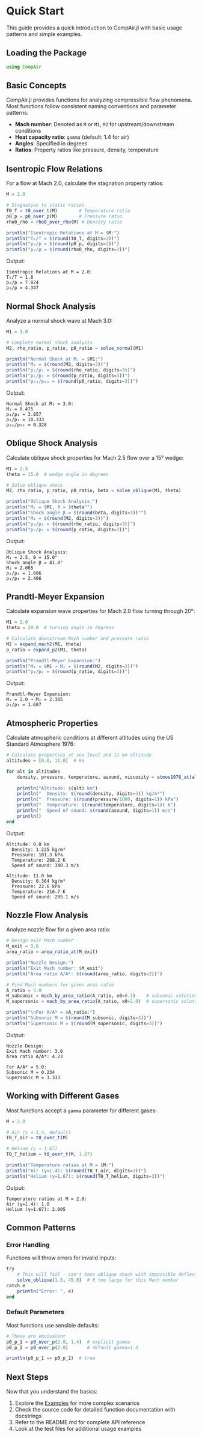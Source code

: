 # Quick Start

This guide provides a quick introduction to CompAir.jl with basic usage patterns and simple examples.

## Loading the Package

```julia
using CompAir
```

## Basic Concepts

CompAir.jl provides functions for analyzing compressible flow phenomena. Most functions follow consistent naming conventions and parameter patterns:

- **Mach number**: Denoted as `M` or `M1`, `M2` for upstream/downstream conditions
- **Heat capacity ratio**: `gamma` (default: 1.4 for air)
- **Angles**: Specified in degrees
- **Ratios**: Property ratios like pressure, density, temperature

## Isentropic Flow Relations

For a flow at Mach 2.0, calculate the stagnation property ratios:

```julia
M = 2.0

# Stagnation to static ratios
T0_T = t0_over_t(M)        # Temperature ratio
p0_p = p0_over_p(M)        # Pressure ratio  
rho0_rho = rho0_over_rho(M) # Density ratio

println("Isentropic Relations at M = $M:")
println("T₀/T = $(round(T0_T, digits=3))")
println("p₀/p = $(round(p0_p, digits=3))")
println("ρ₀/ρ = $(round(rho0_rho, digits=3))")
```

Output:
```
Isentropic Relations at M = 2.0:
T₀/T = 1.8
p₀/p = 7.824
ρ₀/ρ = 4.347
```

## Normal Shock Analysis

Analyze a normal shock wave at Mach 3.0:

```julia
M1 = 3.0

# Complete normal shock analysis
M2, rho_ratio, p_ratio, p0_ratio = solve_normal(M1)

println("Normal Shock at M₁ = $M1:")
println("M₂ = $(round(M2, digits=3))")
println("ρ₂/ρ₁ = $(round(rho_ratio, digits=3))")
println("p₂/p₁ = $(round(p_ratio, digits=3))")
println("p₀₂/p₀₁ = $(round(p0_ratio, digits=3))")
```

Output:
```
Normal Shock at M₁ = 3.0:
M₂ = 0.475
ρ₂/ρ₁ = 3.857
p₂/p₁ = 10.333
p₀₂/p₀₁ = 0.328
```

## Oblique Shock Analysis

Calculate oblique shock properties for Mach 2.5 flow over a 15° wedge:

```julia
M1 = 2.5
theta = 15.0  # wedge angle in degrees

# Solve oblique shock
M2, rho_ratio, p_ratio, p0_ratio, beta = solve_oblique(M1, theta)

println("Oblique Shock Analysis:")
println("M₁ = $M1, θ = $theta°")
println("Shock angle β = $(round(beta, digits=1))°")
println("M₂ = $(round(M2, digits=3))")
println("ρ₂/ρ₁ = $(round(rho_ratio, digits=3))")
println("p₂/p₁ = $(round(p_ratio, digits=3))")
```

Output:
```
Oblique Shock Analysis:
M₁ = 2.5, θ = 15.0°
Shock angle β = 41.8°
M₂ = 2.065
ρ₂/ρ₁ = 1.686
p₂/p₁ = 2.406
```

## Prandtl-Meyer Expansion

Calculate expansion wave properties for Mach 2.0 flow turning through 20°:

```julia
M1 = 2.0
theta = 20.0  # turning angle in degrees

# Calculate downstream Mach number and pressure ratio
M2 = expand_mach2(M1, theta)
p_ratio = expand_p2(M1, theta)

println("Prandtl-Meyer Expansion:")
println("M₁ = $M1 → M₂ = $(round(M2, digits=3))")
println("p₁/p₂ = $(round(p_ratio, digits=3))")
```

Output:
```
Prandtl-Meyer Expansion:
M₁ = 2.0 → M₂ = 2.385
p₁/p₂ = 1.687
```

## Atmospheric Properties

Calculate atmospheric conditions at different altitudes using the US Standard Atmosphere 1976:

```julia
# Calculate properties at sea level and 11 km altitude
altitudes = [0.0, 11.0]  # km

for alt in altitudes
    density, pressure, temperature, asound, viscosity = atmos1976_at(alt)
    
    println("Altitude: $(alt) km")
    println("  Density: $(round(density, digits=3)) kg/m³")
    println("  Pressure: $(round(pressure/1000, digits=1)) kPa")
    println("  Temperature: $(round(temperature, digits=1)) K")
    println("  Speed of sound: $(round(asound, digits=1)) m/s")
    println()
end
```

Output:
```
Altitude: 0.0 km
  Density: 1.225 kg/m³
  Pressure: 101.3 kPa
  Temperature: 288.2 K
  Speed of sound: 340.3 m/s

Altitude: 11.0 km
  Density: 0.364 kg/m³
  Pressure: 22.6 kPa
  Temperature: 216.7 K
  Speed of sound: 295.1 m/s
```

## Nozzle Flow Analysis

Analyze nozzle flow for a given area ratio:

```julia
# Design exit Mach number
M_exit = 3.0
area_ratio = area_ratio_at(M_exit)

println("Nozzle Design:")
println("Exit Mach number: $M_exit")
println("Area ratio A/A*: $(round(area_ratio, digits=2))")

# Find Mach numbers for given area ratio
A_ratio = 5.0
M_subsonic = mach_by_area_ratio(A_ratio, x0=0.1)    # subsonic solution
M_supersonic = mach_by_area_ratio(A_ratio, x0=2.0)  # supersonic solution

println("\nFor A/A* = $A_ratio:")
println("Subsonic M = $(round(M_subsonic, digits=3))")
println("Supersonic M = $(round(M_supersonic, digits=3))")
```

Output:
```
Nozzle Design:
Exit Mach number: 3.0
Area ratio A/A*: 4.23

For A/A* = 5.0:
Subsonic M = 0.234
Supersonic M = 3.333
```

## Working with Different Gases

Most functions accept a `gamma` parameter for different gases:

```julia
M = 2.0

# Air (γ = 1.4, default)
T0_T_air = t0_over_t(M)

# Helium (γ ≈ 1.67)
T0_T_helium = t0_over_t(M, 1.67)

println("Temperature ratios at M = $M:")
println("Air (γ=1.4): $(round(T0_T_air, digits=3))")
println("Helium (γ=1.67): $(round(T0_T_helium, digits=3))")
```

Output:
```
Temperature ratios at M = 2.0:
Air (γ=1.4): 1.8
Helium (γ=1.67): 2.005
```

## Common Patterns

### Error Handling

Functions will throw errors for invalid inputs:

```julia
try
    # This will fail - can't have oblique shock with impossible deflection
    solve_oblique(1.5, 45.0)  # θ too large for this Mach number
catch e
    println("Error: ", e)
end
```

### Default Parameters

Most functions use sensible defaults:

```julia
# These are equivalent
p0_p_1 = p0_over_p(2.0, 1.4)  # explicit gamma
p0_p_2 = p0_over_p(2.0)       # default gamma=1.4

println(p0_p_1 == p0_p_2)  # true
```

## Next Steps

Now that you understand the basics:

1. Explore the [Examples](examples.md) for more complex scenarios
2. Check the source code for detailed function documentation with docstrings
3. Refer to the README.md for complete API reference
4. Look at the test files for additional usage examples